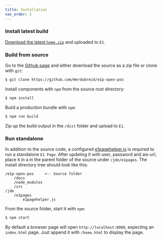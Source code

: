 ```yaml
---
title: Installation
nav_order: 2
---
```


### Install latest build

[Download the latest `home.zip`](https://github.com/Herdubreid/e1p-open-pos/releases/latest) and uploaded to `E1`.

### Build from source

Go to the [Github page](https://github.com/Herdubreid/e1p-open-pos) and either download the source as a zip file or clone with `git`:

```bash
$ git clone https://github.com/Herdubreid/e1p-open-pos
```

Install components with `npm` from the source root directory:

```bash
$ npm install
```

Build a production bundle with `npm`:

```bash
$ npm run build
```

Zip up the build output in the `/dist` folder and upload to `E1`.

### Run standalone

In addition to the source code, a configured [e1pagehelper.js](https://gist.github.com/Herdubreid/5daff3c5108a732b24ea1c735e1e721e) is required to run a standalone `E1 Page`.  After updating it with user, password and ais-url, place it in a in the parent folder of the source under `/jde/e1pages`.  The install directory tree should look like this:

```
/e1p-open-pos     <-- Source folder
    /docs
    /node_modules
    /src
/jde
    /e1pages
        e1pagehelper.js
```

From the source folder, start it with `npm`:

```bash
$ npm start
```

By default a browser page will open `http://localhost:8080`, expecting an `index.html` page.  Just append it with `/home.html` to display the page.

